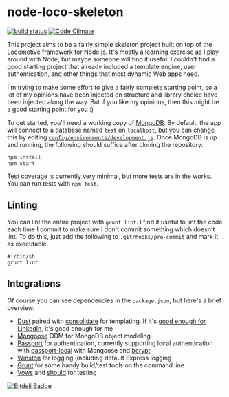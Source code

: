 # node-loco-skeleton

[![build status](https://secure.travis-ci.org/michaelmior/node-loco-skeleton.png)](http://travis-ci.org/michaelmior/node-loco-skeleton)
[![Code Climate](https://codeclimate.com/github/michaelmior/node-loco-skeleton.png)](https://codeclimate.com/github/michaelmior/node-loco-skeleton)

This project aims to be a fairly simple skeleton project built on top of the [Locomotive](http://locomotivejs.org/) framework for Node.js.
It's mostly a learning exercise as I play around with Node, but maybe someone will find it useful.
I couldn't find a good starting project that already included a template engine, user authentication, and other things that most dynamic Web apps need.

I'm trying to make some effort to give a fairly complete starting point, so a lot of my opinions have been injected on structure and library choice have been injected along the way.
But if you like my opinions, then this might be a good starting point for you :)

To get started, you'll need a working copy of [MongoDB](http://www.mongodb.org/).
By default, the app will connect to a database named `test` on `localhost`, but you can change this by editing [`config/environments/development.js`](https://github.com/michaelmior/node-loco-skeleton/blob/master/config/environments/development.js).
Once MongoDB is up and running, the following should suffice after cloning the repository:

    npm install
    npm start

Test coverage is currently very minimal, but more tests are in the works. You can run tests with `npm test`.

## Linting

You can lint the entire project with `grunt lint`.
I find it useful to lint the code each time I commit to make sure I don't commit something which doesn't lint.
To do this, just add the following to `.git/hooks/pre-commit` and mark it as executable.

    #!/bin/sh
    grunt lint


## Integrations

Of course you can see dependencies in the `package.json`, but here's a brief overview.

* [Dust](http://akdubya.github.com/dustjs/) paired with [consolidate](https://github.com/visionmedia/consolidate.js.git) for templating. If it's [good enough for LinkedIn](http://engineering.linkedin.com/frontend/leaving-jsps-dust-moving-linkedin-dustjs-client-side-templates), it's good enough for me
* [Mongoose](http://mongoosejs.com/) ODM for MongoDB object modeling
* [Passport](http://passportjs.org/) for authentication, currently supporting local authentication with [passport-local](https://github.com/jaredhanson/passport-local.git) with Mongoose and [bcrypt](https://github.com/ncb000gt/node.bcrypt.js.git)
* [Winston](https://github.com/flatiron/winston) for logging (including default Express logging
* [Grunt](https://github.com/cowboy/grunt.git) for some handy build/test tools on the command line
* [Vows](https://github.com/cloudhead/vows.git) and [should](https://github.com/visionmedia/should.js/) for testing


[![Bitdeli Badge](https://d2weczhvl823v0.cloudfront.net/michaelmior/node-loco-skeleton/trend.png)](https://bitdeli.com/free "Bitdeli Badge")

